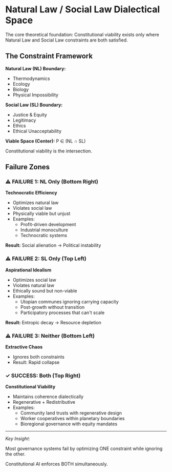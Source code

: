 # Natural Law / Social Law Dialectical Space

The core theoretical foundation: Constitutional viability exists only where Natural Law and Social Law constraints are both satisfied.

## The Constraint Framework

**Natural Law (NL) Boundary:**

- Thermodynamics
- Ecology
- Biology
- Physical Impossibility

**Social Law (SL) Boundary:**

- Justice & Equity
- Legitimacy
- Ethics
- Ethical Unacceptability

**Viable Space (Center):**
P ∈ (NL ∩ SL)

Constitutional viability is the intersection.

## Failure Zones

### ⚠️ FAILURE 1: NL Only (Bottom Right)

**Technocratic Efficiency**

- Optimizes natural law
- Violates social law
- Physically viable but unjust
- Examples:
  - Profit-driven development
  - Industrial monoculture
  - Technocratic systems

**Result:** Social alienation → Political instability

### ⚠️ FAILURE 2: SL Only (Top Left)

**Aspirational Idealism**

- Optimizes social law
- Violates natural law
- Ethically sound but non-viable
- Examples:
  - Utopian communes ignoring carrying capacity
  - Post-growth without transition
  - Participatory processes that can't scale

**Result:** Entropic decay → Resource depletion

### ⚠️ FAILURE 3: Neither (Bottom Left)

**Extractive Chaos**

- Ignores both constraints
- Result: Rapid collapse

### ✓ SUCCESS: Both (Top Right)

**Constitutional Viability**

- Maintains coherence dialectically
- Regenerative + Redistributive
- Examples:
  - Community land trusts with regenerative design
  - Worker cooperatives within planetary boundaries
  - Bioregional governance with equity mandates

---

*Key Insight:*

Most governance systems fail by optimizing ONE constraint while ignoring the other.

Constitutional AI enforces BOTH simultaneously.
